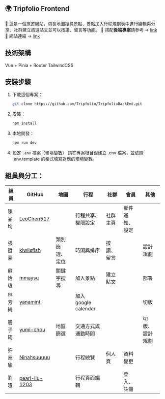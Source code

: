 ## 🌍 Tripfolio Frontend

📌 這是一個旅遊網站，包含地圖搜尋景點、景點加入行程規劃表中進行編輯與分享、社群建立旅遊貼文並可以按讚、留言等功能。
📌 搭配**後端專案**請參考 → [link](https://github.com/Tripfolio/TripfolioBackEnd)
📌 網站連結 → [link](https://tripfolioo.netlify.app/)

## 技術架構
Vue + Pinia + Router
TailwindCSS

## 安裝步驟

1. 下載這個專案：
   ```bash
   git clone https://github.com/Tripfolio/TripfolioBackEnd.git
   ```
2. 安裝：
   ```bash
   npm install
   ```
3. 本地開發：
   ```bash
   npm run dev
   ```
4. 設定 `.env` 檔案（環境變數）
請在專案根目錄建立 .env 檔案，並依照 .env.template 的格式填寫對應的環境變數。

## 組員與分工：

| 組員 | GitHub | 地圖 | 行程 | 社群 |會員 |其他|
| --- | ---    | --- | --- |  --- |--- |--- |
| 陳品均 |[LeoChen517](https://github.com/LeoChen517)  | | 行程共享、權限設定 |社群主頁 |郵件通知、設定 ||
| 張哲豪 |[kiwiisfish](https://github.com/kiwiisfish)  | 類別篩選、定位 | 時間與排序 |按讚、留言 ||設計規劃|
| 蘇怡瑄 |[mmaysu](https://github.com/mmaysu)  | 關鍵字搜尋 | 加入景點 | 建立貼文||部署|
| 林芳綺 |[yanamint](https://github.com/yanamint)  || 加入 google calender|||切版|
| 周子筠 |[yumi-chou](https://github.com/yumi-chou) | 地區篩選 | 交通方式與通勤時間 || |切版、設計規劃|
| 許家瑜 |[Ninahsuuuuu](https://github.com/Ninahsuuuuu)|| 行程總覽 |個人頁| 資料變更 ||
| 劉暄  | [pearl-liu-1203](https://github.com/pearl-liu-1203)|  | 行程頁面編輯 || 登入、註冊  ||